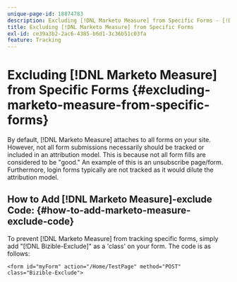 ```yaml
---
unique-page-id: 18874783
description: Excluding [!DNL Marketo Measure] from Specific Forms - [!DNL Marketo Measure]
title: Excluding [!DNL Marketo Measure] from Specific Forms
exl-id: ce39a3b2-2ac6-4385-b6d1-3c36b51c03fa
feature: Tracking
---
```

# Excluding [!DNL Marketo Measure] from Specific Forms {#excluding-marketo-measure-from-specific-forms}

By default, [!DNL Marketo Measure] attaches to all forms on your site. However, not all form submissions necessarily should be tracked or included in an attribution model. This is because not all form fills are considered to be "good." An example of this is an unsubscribe page/form. Furthermore, login forms typically are not tracked as it would dilute the attribution model.

## How to Add [!DNL Marketo Measure]-exclude Code:  {#how-to-add-marketo-measure-exclude-code}

To prevent [!DNL Marketo Measure] from tracking specific forms, simply add "[!DNL Bizible-Exclude]" as a 'class' on your form. The code is as follows:

`<form id="myForm" action="/Home/TestPage" method="POST" class="Bizible-Exclude">`
